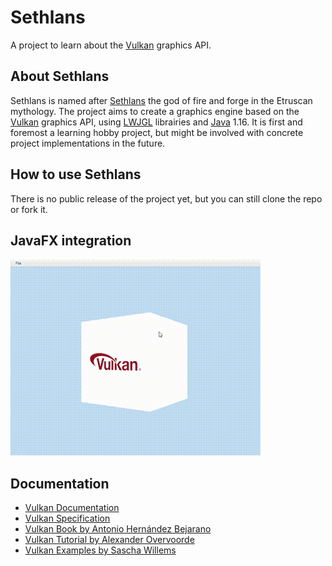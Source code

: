 # Sethlans
 
 A project to learn about the [Vulkan](https://www.vulkan.org/) graphics API.
 
## About Sethlans

Sethlans is named after [Sethlans](https://en.wikipedia.org/wiki/Sethlans_(mythology)) the god of fire and forge in the Etruscan mythology.
The project aims to create a graphics engine based on the [Vulkan](https://www.vulkan.org/) graphics API, using [LWJGL](https://www.lwjgl.org) librairies and [Java](https://en.wikipedia.org/wiki/Java_(programming_language)) 1.16.
It is first and foremost a learning hobby project, but might be involved with concrete project implementations in the future.

## How to use Sethlans

There is no public release of the project yet, but you can still clone the repo or fork it.

## JavaFX integration

![til](./docs/jfx-vulkan-integration.gif)

## Documentation 

- [Vulkan Documentation](https://docs.vulkan.org/)
- [Vulkan Specification](https://registry.khronos.org/vulkan/)
- [Vulkan Book by Antonio Hernández Bejarano](https://github.com/lwjglgamedev/vulkanbook)
- [Vulkan Tutorial by Alexander Overvoorde](https://vulkan-tutorial.com/)
- [Vulkan Examples by Sascha Willems](https://github.com/SaschaWillems/Vulkan)